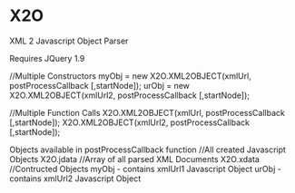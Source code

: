 # X2O
XML 2 Javascript Object Parser

Requires JQuery 1.9

//Multiple Constructors
myObj = new X2O.XML2OBJECT(xmlUrl, postProcessCallback [,startNode]);
urObj = new X2O.XML2OBJECT(xmlUrl2, postProcessCallback [,startNode]);
			
//Multiple Function Calls
X2O.XML2OBJECT(xmlUrl, postProcessCallback [,startNode]);
X2O.XML2OBJECT(xmlUrl2, postProcessCallback [,startNode]);

Objects available in postProcessCallback function
  //All created Javascript Objects
  X2O.jdata
  //Array of all parsed XML Documents
  X2O.xdata
  //Contructed Objects
  myObj - contains xmlUrl1 Javascript Object
  urObj - contains xmlUrl2 Javascript Object
  
